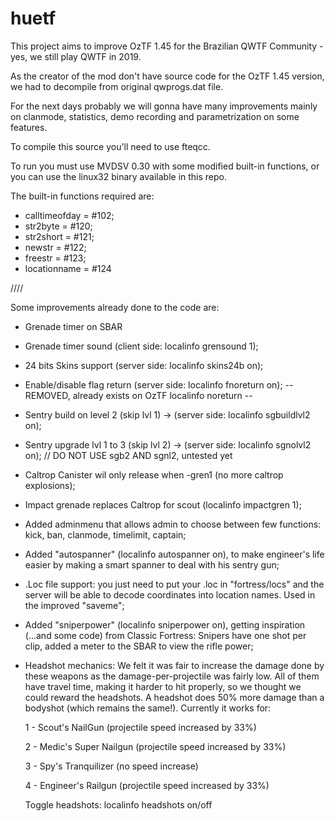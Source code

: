 # huetf

This project aims to improve OzTF 1.45 for the Brazilian QWTF Community - yes, we still play QWTF in 2019.

As the creator of the mod don't have source code for the OzTF 1.45 version, we had to decompile from original qwprogs.dat file.

For the next days probably we will gonna have many improvements mainly on clanmode, statistics, demo recording and parametrization on some features.

To compile this source you'll need to use fteqcc.

To run you must use MVDSV 0.30  with some modified built-in functions, or you can use the linux32 binary available in this repo.

The built-in functions required are:
 - calltimeofday = #102;
 - str2byte = #120;
 - str2short = #121;
 - newstr = #122;
 - freestr = #123;
 - locationname = #124


////

Some improvements already done to the code are:

 - Grenade timer on SBAR
 - Grenade timer sound  (client side: localinfo grensound 1);
 - 24 bits Skins support (server side: localinfo skins24b on);
 - Enable/disable flag return (server side: localinfo fnoreturn on); -- REMOVED, already exists on OzTF localinfo noreturn --
 - Sentry build on level 2 (skip lvl 1) -> (server side: localinfo sgbuildlvl2 on);
 - Sentry upgrade lvl 1 to 3 (skip lvl 2) -> (server side: localinfo sgnolvl2 on); // DO NOT USE sgb2 AND sgnl2, untested yet
 - Caltrop Canister wil only release when -gren1 (no more caltrop explosions);
 - Impact grenade replaces Caltrop for scout (localinfo impactgren 1);
 - Added adminmenu that allows admin to choose between few functions: kick, ban, clanmode, timelimit, captain;
 - Added "autospanner" (localinfo autospanner on), to make engineer's life easier by making a smart spanner to deal with his sentry gun;
 - .Loc file support: you just need to put your .loc in "fortress/locs" and the server will be able to decode coordinates into location names. Used in the improved "saveme";
 - Added "sniperpower" (localinfo sniperpower on), getting inspiration (...and some code) from Classic Fortress: Snipers have one shot per clip, added a meter to the SBAR to view the rifle power;
 - Headshot mechanics: We felt it was fair to increase the damage done by these weapons as the damage-per-projectile was fairly low. All of them have travel time, making it harder to hit properly, so we thought we could reward the headshots. A headshot does 50% more damage than a bodyshot (which remains the same!). Currently it works for:

 	1 - Scout's NailGun (projectile speed increased by 33%)

 	2 - Medic's Super Nailgun (projectile speed increased by 33%)

 	3 - Spy's Tranquilizer (no speed increase)

 	4 - Engineer's Railgun (projectile speed increased by 33%)

 	Toggle headshots: localinfo headshots on/off


